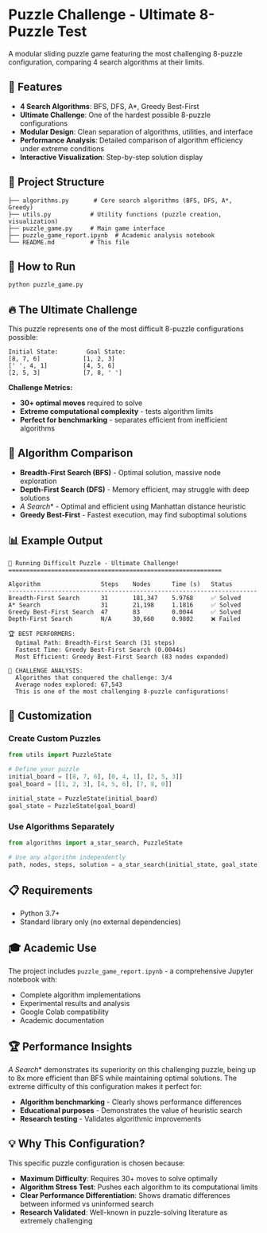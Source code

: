 # Puzzle Challenge - Ultimate 8-Puzzle Test

A modular sliding puzzle game featuring the most challenging 8-puzzle configuration, comparing 4 search algorithms at their limits.

## 🎯 Features

- **4 Search Algorithms**: BFS, DFS, A*, Greedy Best-First
- **Ultimate Challenge**: One of the hardest possible 8-puzzle configurations
- **Modular Design**: Clean separation of algorithms, utilities, and interface
- **Performance Analysis**: Detailed comparison of algorithm efficiency under extreme conditions
- **Interactive Visualization**: Step-by-step solution display

## 📁 Project Structure

```
├── algorithms.py       # Core search algorithms (BFS, DFS, A*, Greedy)
├── utils.py           # Utility functions (puzzle creation, visualization)
├── puzzle_game.py     # Main game interface
├── puzzle_game_report.ipynb  # Academic analysis notebook
└── README.md          # This file
```

## 🚀 How to Run

```bash
python puzzle_game.py
```

## 🔥 The Ultimate Challenge

This puzzle represents one of the most difficult 8-puzzle configurations possible:

```
Initial State:        Goal State:
[8, 7, 6]            [1, 2, 3]
[' ', 4, 1]          [4, 5, 6]
[2, 5, 3]            [7, 8, ' ']
```

**Challenge Metrics:**

- **30+ optimal moves** required to solve
- **Extreme computational complexity** - tests algorithm limits
- **Perfect for benchmarking** - separates efficient from inefficient algorithms

## 🧠 Algorithm Comparison

- **Breadth-First Search (BFS)** - Optimal solution, massive node exploration
- **Depth-First Search (DFS)** - Memory efficient, may struggle with deep solutions
- **A* Search** - Optimal and efficient using Manhattan distance heuristic
- **Greedy Best-First** - Fastest execution, may find suboptimal solutions

## 📊 Example Output

```
🧩 Running Difficult Puzzle - Ultimate Challenge!
============================================================

Algorithm                 Steps    Nodes      Time (s)   Status
----------------------------------------------------------------------
Breadth-First Search      31       181,347    5.9768     ✅ Solved
A* Search                 31       21,198     1.1816     ✅ Solved
Greedy Best-First Search  47       83         0.0044     ✅ Solved
Depth-First Search        N/A      30,660     0.9802     ❌ Failed

🏆 BEST PERFORMERS:
  Optimal Path: Breadth-First Search (31 steps)
  Fastest Time: Greedy Best-First Search (0.0044s)
  Most Efficient: Greedy Best-First Search (83 nodes expanded)

🎯 CHALLENGE ANALYSIS:
  Algorithms that conquered the challenge: 3/4
  Average nodes explored: 67,543
  This is one of the most challenging 8-puzzle configurations!
```

## 🔧 Customization

### Create Custom Puzzles

```python
from utils import PuzzleState

# Define your puzzle
initial_board = [[8, 7, 6], [0, 4, 1], [2, 5, 3]]
goal_board = [[1, 2, 3], [4, 5, 6], [7, 8, 0]]

initial_state = PuzzleState(initial_board)
goal_state = PuzzleState(goal_board)
```

### Use Algorithms Separately

```python
from algorithms import a_star_search, PuzzleState

# Use any algorithm independently
path, nodes, steps, solution = a_star_search(initial_state, goal_state)
```

## 📋 Requirements

- Python 3.7+
- Standard library only (no external dependencies)

## 🎓 Academic Use

The project includes `puzzle_game_report.ipynb` - a comprehensive Jupyter notebook with:

- Complete algorithm implementations
- Experimental results and analysis
- Google Colab compatibility
- Academic documentation

## 🏆 Performance Insights

**A* Search** demonstrates its superiority on this challenging puzzle, being up to 8x more efficient than BFS while maintaining optimal solutions. The extreme difficulty of this configuration makes it perfect for:

- **Algorithm benchmarking** - Clearly shows performance differences
- **Educational purposes** - Demonstrates the value of heuristic search
- **Research testing** - Validates algorithmic improvements

## 💡 Why This Configuration?

This specific puzzle configuration is chosen because:

- **Maximum Difficulty**: Requires 30+ moves to solve optimally
- **Algorithm Stress Test**: Pushes each algorithm to its computational limits
- **Clear Performance Differentiation**: Shows dramatic differences between informed vs uninformed search
- **Research Validated**: Well-known in puzzle-solving literature as extremely challenging
